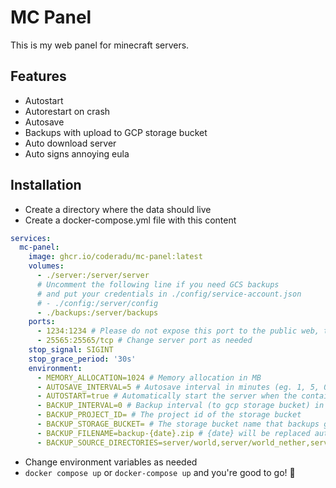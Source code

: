 # MC Panel

This is my web panel for minecraft servers.

## Features

- Autostart
- Autorestart on crash
- Autosave
- Backups with upload to GCP storage bucket
- Auto download server
- Auto signs annoying eula

## Installation

- Create a directory where the data should live
- Create a docker-compose.yml file with this content

```yaml
services:
  mc-panel:
    image: ghcr.io/coderadu/mc-panel:latest
    volumes:
      - ./server:/server/server
      # Uncomment the following line if you need GCS backups
      # and put your credentials in ./config/service-account.json
      # - ./config:/server/config
      - ./backups:/server/backups
    ports:
      - 1234:1234 # Please do not expose this port to the public web, this is the web panel
      - 25565:25565/tcp # Change server port as needed
    stop_signal: SIGINT
    stop_grace_period: '30s'
    environment:
      - MEMORY_ALLOCATION=1024 # Memory allocation in MB
      - AUTOSAVE_INTERVAL=5 # Autosave interval in minutes (eg. 1, 5, 0.5) 0=disabled
      - AUTOSTART=true # Automatically start the server when the container starts
      - BACKUP_INTERVAL=0 # Backup interval (to gcp storage bucket) in minutes, 0=disabled
      - BACKUP_PROJECT_ID= # The project id of the storage bucket
      - BACKUP_STORAGE_BUCKET= # The storage bucket name that backups go to
      - BACKUP_FILENAME=backup-{date}.zip # {date} will be replaced automatically
      - BACKUP_SOURCE_DIRECTORIES=server/world,server/world_nether,server/world_the_end # Comma separated list of folders that should be backed up
```

- Change environment variables as needed
- `docker compose up` or `docker-compose up` and you're good to go! 🎉